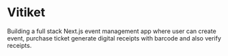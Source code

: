 # Vitiket

Building a full stack Next.js event management app where user can create event, purchase ticket generate digital receipts with barcode and also verify receipts.
